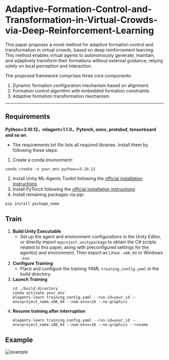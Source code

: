 # Adaptive-Formation-Control-and-Transformation-in-Virtual-Crowds-via-Deep-Reinforcement-Learning
This paper proposes a novel method for adaptive formation control and transformation in virtual crowds, based on deep reinforcement learning. This method enables virtual agents to autonomously generate, maintain, and adaptively transform their formations without external guidance, relying solely on local perception and interaction.

The proposed framework comprises three core components:
1. Dynamic formation configuration mechanism based on alignment.
2. Formation control algorithm with embedded formation constraints.
3. Adaptive formation transformation mechanism.

---

## Requirements
**Python=3.10.12，mlagent=1.1.0，Pytorch, onnx, protobuf, tensorboard and so on.**

* The requirements.txt file lists all required libraries. Install them by following these steps:
1. Create a conda environment:
```
conda create -n your_env python==3.10.12  
```
2. Install Unity ML-Agents Toolkit following the [official installation instructions](https://github.com/Unity-Technologies/ml-agents)
3. Install PyTorch following the [official installation instructions](https://pytorch.org/)
4. Install remaining packages via pip:
```
pip install package_name
```

## Train
1. **Build Unity Executable**  
   - Set up the agent and environment configurations in the Unity Editor, or directly import `myproject.unitypackage` to obtain the C# scripts related to this paper, along with preconfigured settings for the agent(s) and environment. Then export as Linux `.x86_64` or Windows `.exe`.
2. **Configure Training**  
   - Place and configure the training YAML `training_config.yaml` in the build directory.
3. **Launch Training**  
   ```
   cd ./build_directory
   conda activate your_env
   mlagents-learn training_config.yaml --run-id=your_id --env=project_name.x86_64 --num-envs=16 --no-graphics
   ```
4. **Resume training after interruption**
   ```
   mlagents-learn training_config.yaml --run-id=your_id --env=project_name.x86_64 --num-envs=16 --no-graphics --resume
   ```
   
## Example
![example](https://github.com/qyc15180240677/Adaptive-Formation-Control-and-Transformation-in-Virtual-Crowds-via-Deep-Reinforcement-Learning/blob/main/output(video-cutter-js.com)%20(3).gif "6 agents form a circular formation")

